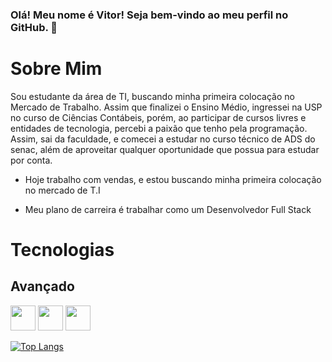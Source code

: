 ### Olá! Meu nome é Vitor! Seja bem-vindo ao meu perfil no GitHub. 👋
  <h1>Sobre Mim</h1> 
  Sou estudante da área de TI, buscando
  minha primeira colocação no Mercado de
  Trabalho. Assim que finalizei o Ensino Médio,
  ingressei na USP no curso de Ciências
  Contábeis, porém, ao participar de cursos
  livres e entidades de tecnologia, percebi a
  paixão que tenho pela programação. Assim,
  sai da faculdade, e comecei a estudar no
  curso técnico de ADS do senac, além de
  aproveitar qualquer oportunidade que
  possua para estudar por conta.
  
- Hoje trabalho com vendas, e estou buscando minha primeira colocação no mercado de T.I

- Meu plano de carreira é trabalhar como um Desenvolvedor Full Stack

 <h1>Tecnologias</h1>
 <h2>Avançado</h2>
 <div display="flex">
   <img src="https://cdn.jsdelivr.net/gh/devicons/devicon@latest/icons/html5/html5-original-wordmark.svg" width="40px" height="40px" /> <img src="https://cdn.jsdelivr.net/gh/devicons/devicon@latest/icons/css3/css3-original-wordmark.svg" width="40px" height="40px"/> <img src="https://cdn.jsdelivr.net/gh/devicons/devicon@latest/icons/css3/css3-original-wordmark.svg" width="40px" height="40px"/> 
 </div>
 
 
 
 
          

        
 
          

[![Top Langs](https://github-readme-stats.vercel.app/api/top-langs/?username=VitorR-Soares&layout=donut)](https://github.com/VitorR-Soares/github-readme-stats)
